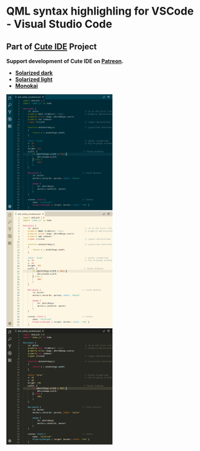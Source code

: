 # QML syntax highlighling for VSCode - Visual Studio Code

## Part of [Cute IDE](https://www.cutetee.it) Project

**Support development of Cute IDE on [Patreon](https://www.patreon.com/cutetee/overview).**

- [**Solarized dark**](https://raw.githubusercontent.com/cutetee/qml/master/images/solarized_dark.png)
- [**Solarized light**](https://github.com/cutetee/qml/raw/master/images/solarized.png)
- [**Monokai**](https://github.com/cutetee/qml/raw/master/images/monokai.png)


<img width="280" src="https://raw.githubusercontent.com/cutetee/qml/master/images/solarized_dark.png" /> <img width="280" src="https://github.com/cutetee/qml/raw/master/images/solarized.png" /> <img width="280" src="https://github.com/cutetee/qml/raw/master/images/monokai.png" />
